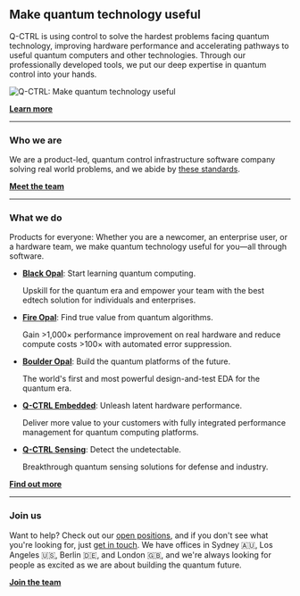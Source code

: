 ## Make quantum technology useful

Q-CTRL is using control to solve the hardest problems facing quantum technology, improving hardware performance and accelerating pathways to useful quantum computers and other technologies. Through our professionally developed tools, we put our deep expertise in quantum control into your hands.

![Q-CTRL: Make quantum technology useful](https://repository-images.githubusercontent.com/181764383/4e1f6da9-f991-4589-bc7d-f794a5b80b41)

[**Learn more**](https://q-ctrl.com)

---

### Who we are

We are a product-led, quantum control infrastructure software company solving real world problems, and we abide by [these standards](https://code.q-ctrl.com/).

[**Meet the team**](https://github.com/orgs/qctrl/people)

---

### What we do

Products for everyone: Whether you are a newcomer, an enterprise user, or a hardware team, we make quantum technology useful for you—all through software.

- [**Black Opal**](https://q-ctrl.com/black-opal): Start learning quantum computing.

  Upskill for the quantum era and empower your team with the best edtech solution for individuals and enterprises.

- [**Fire Opal**](https://q-ctrl.com/fire-opal): Find true value from quantum algorithms.

  Gain >1,000× performance improvement on real hardware and reduce compute costs >100× with automated error suppression.

- [**Boulder Opal**](https://q-ctrl.com/boulder-opal): Build the quantum platforms of the future.

  The world's first and most powerful design-and-test EDA for the quantum era.

- [**Q-CTRL Embedded**](https://q-ctrl.com/q-ctrl-embedded): Unleash latent hardware performance.

  Deliver more value to your customers with fully integrated performance management for quantum computing platforms.

- [**Q-CTRL Sensing**](https://q-ctrl.com/q-ctrl-sensing): Detect the undetectable.

  Breakthrough quantum sensing solutions for defense and industry.

[**Find out more**](https://q-ctrl.com/products)

---

### Join us

Want to help? Check out our [open positions](https://q-ctrl.com/careers), and if you don't see what you're looking for, just [get in touch](https://q-ctrl.com/contact). We have offices in Sydney 🇦🇺, Los Angeles 🇺🇸, Berlin 🇩🇪, and London 🇬🇧, and we're always looking for people as excited as we are about building the quantum future.

[**Join the team**](https://q-ctrl.com/careers)
